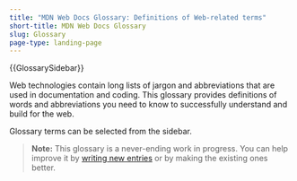 ```yaml
---
title: "MDN Web Docs Glossary: Definitions of Web-related terms"
short-title: MDN Web Docs Glossary
slug: Glossary
page-type: landing-page
---
```


{{GlossarySidebar}}

Web technologies contain long lists of jargon and abbreviations that are used in documentation and coding. This glossary provides definitions of words and abbreviations you need to know to successfully understand and build for the web.

Glossary terms can be selected from the sidebar.

> **Note:** This glossary is a never-ending work in progress. You can help improve it by [writing new entries](/en-US/docs/MDN/Writing_guidelines/Howto/Write_a_new_entry_in_the_glossary) or by making the existing ones better.
